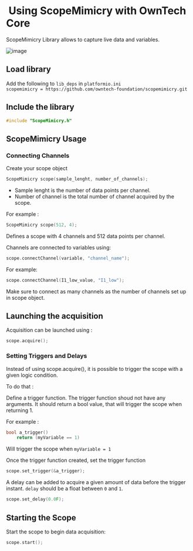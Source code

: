 #  Using ScopeMimicry with OwnTech Core

ScopeMimicry Library allows to capture live data and variables.

![image](https://github.com/owntech-foundation/scopemimicry/assets/22010135/2f9d3ffe-c2f5-4192-a7df-3b2b085cbab1)

##  Load library  

Add the following to `lib_deps` in `platformio.ini`  
```scopemimicry = https://github.com/owntech-foundation/scopemimicry.git```  

##  Include the library  

```cpp
#include "ScopeMimicry.h"
```

## ScopeMimicry Usage

### Connecting Channels

Create your scope object  

```cpp
ScopeMimicry scope(sample_lenght, number_of_channels);
```

- Sample lenght is the number of data points per channel.  
- Number of channel is the total number of channel acquired by the scope.
  
For example :
```cpp
ScopeMimicry scope(512, 4);
```  
Defines a scope with 4 channels and 512 data points per channel.

Channels are connected to variables using:
```cpp
scope.connectChannel(variable, "channel_name");
```
For example:
```cpp
scope.connectChannel(I1_low_value, "I1_low");
```
Make sure to connect as many channels as the number of channels set up in scope object.

## Launching the acquisition  
Acquisition can be launched using :  

```cpp
scope.acquire();
```

### Setting Triggers and Delays

Instead of using scope.acquire(), it is possible to trigger the scope with a given logic 
condition.  

To do that :  

Define a trigger function. The trigger function shoud not have any arguments. It should 
return a bool value, that will trigger the scope when returning 1. 

For example :  
```cpp
bool a_trigger()
    return (myVariable == 1)
```  
Will trigger the scope when `myVariable = 1`  

Once the trigger function created, set the trigger function
```cpp
scope.set_trigger(&a_trigger);
```

A delay can be added to acquire a given amount of data before the trigger instant.
`delay` should be a float between `0` and `1`.
```cpp
scope.set_delay(0.0F);
```

## Starting the Scope

Start the scope to begin data acquisition:
```cpp
scope.start();
```
